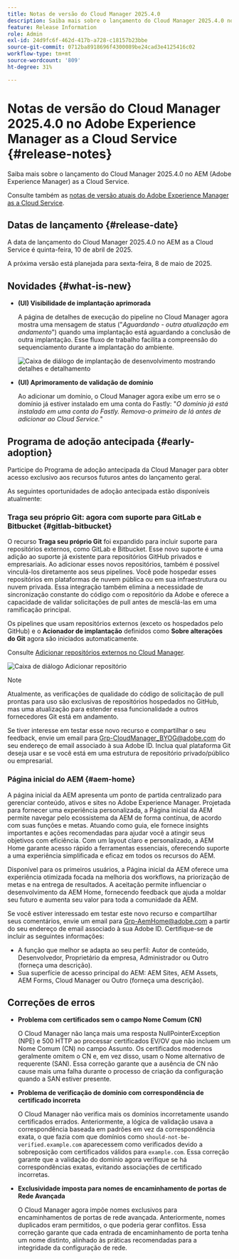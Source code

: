 ```yaml
---
title: Notas de versão do Cloud Manager 2025.4.0
description: Saiba mais sobre o lançamento do Cloud Manager 2025.4.0 no Adobe Experience Manager as a Cloud Service.
feature: Release Information
role: Admin
exl-id: 24d9fc6f-462d-417b-a728-c18157b23bbe
source-git-commit: 0712ba8918696f4300089be24cad3e4125416c02
workflow-type: tm+mt
source-wordcount: '809'
ht-degree: 31%

---
```


# Notas de versão do Cloud Manager 2025.4.0 no Adobe Experience Manager as a Cloud Service {#release-notes}

<!-- https://wiki.corp.adobe.com/display/DMSArchitecture/Cloud+Manager+2025.03.0+Release -->

Saiba mais sobre o lançamento do Cloud Manager 2025.4.0 no AEM (Adobe Experience Manager) as a Cloud Service.


Consulte também as [notas de versão atuais do Adobe Experience Manager as a Cloud Service](/help/release-notes/release-notes-cloud/release-notes-current.md).

## Datas de lançamento {#release-date}

A data de lançamento do Cloud Manager 2025.4.0 no AEM as a Cloud Service é quinta-feira, 10 de abril de 2025.

A próxima versão está planejada para sexta-feira, 8 de maio de 2025.

## Novidades {#what-is-new}

* **(UI) Visibilidade de implantação aprimorada**

  A página de detalhes de execução do pipeline no Cloud Manager agora mostra uma mensagem de status (&quot;*Aguardando - outra atualização em andamento*&quot;) quando uma implantação está aguardando a conclusão de outra implantação. Esse fluxo de trabalho facilita a compreensão do sequenciamento durante a implantação do ambiente.  <!-- CMGR-66890 -->

  ![Caixa de diálogo de implantação de desenvolvimento mostrando detalhes e detalhamento](/help/implementing/cloud-manager/release-notes/assets/dev-deployment.png)

* **(UI) Aprimoramento de validação de domínio**

  Ao adicionar um domínio, o Cloud Manager agora exibe um erro se o domínio já estiver instalado em uma conta do Fastly: &quot;*O domínio já está instalado em uma conta do Fastly. Remova-o primeiro de lá antes de adicionar ao Cloud Service.*&quot;

## Programa de adoção antecipada {#early-adoption}

Participe do Programa de adoção antecipada da Cloud Manager para obter acesso exclusivo aos recursos futuros antes do lançamento geral.

As seguintes oportunidades de adoção antecipada estão disponíveis atualmente:

### Traga seu próprio Git: agora com suporte para GitLab e Bitbucket {#gitlab-bitbucket}

<!-- BOTH CS & AMS -->

O recurso **Traga seu próprio Git** foi expandido para incluir suporte para repositórios externos, como GitLab e Bitbucket. Esse novo suporte é uma adição ao suporte já existente para repositórios GitHub privados e empresariais. Ao adicionar esses novos repositórios, também é possível vinculá-los diretamente aos seus pipelines. Você pode hospedar esses repositórios em plataformas de nuvem pública ou em sua infraestrutura ou nuvem privada. Essa integração também elimina a necessidade de sincronização constante do código com o repositório da Adobe e oferece a capacidade de validar solicitações de pull antes de mesclá-las em uma ramificação principal.

Os pipelines que usam repositórios externos (exceto os hospedados pelo GitHub) e o **Acionador de implantação** definidos como **Sobre alterações do Git** agora são iniciados automaticamente.

Consulte [Adicionar repositórios externos no Cloud Manager](/help/implementing/cloud-manager/managing-code/external-repositories.md).

![Caixa de diálogo Adicionar repositório](/help/implementing/cloud-manager/release-notes/assets/repositories-add-release-notes.png)

>[!NOTE]
>
>Atualmente, as verificações de qualidade do código de solicitação de pull prontas para uso são exclusivas de repositórios hospedados no GitHub, mas uma atualização para estender essa funcionalidade a outros fornecedores Git está em andamento.

Se tiver interesse em testar esse novo recurso e compartilhar o seu feedback, envie um email para [Grp-CloudManager_BYOG@adobe.com](mailto:grp-cloudmanager_byog@adobe.com) do seu endereço de email associado à sua Adobe ID. Inclua qual plataforma Git deseja usar e se você está em uma estrutura de repositório privado/público ou empresarial.

### Página inicial do AEM {#aem-home}

A página inicial da AEM apresenta um ponto de partida centralizado para gerenciar conteúdo, ativos e sites no Adobe Experience Manager. Projetada para fornecer uma experiência personalizada, a Página inicial da AEM permite navegar pelo ecossistema da AEM de forma contínua, de acordo com suas funções e metas. Atuando como guia, ele fornece insights importantes e ações recomendadas para ajudar você a atingir seus objetivos com eficiência. Com um layout claro e personalizado, a AEM Home garante acesso rápido a ferramentas essenciais, oferecendo suporte a uma experiência simplificada e eficaz em todos os recursos do AEM.

Disponível para os primeiros usuários, a Página inicial da AEM oferece uma experiência otimizada focada na melhoria dos workflows, na priorização de metas e na entrega de resultados. A aceitação permite influenciar o desenvolvimento da AEM Home, fornecendo feedback que ajuda a moldar seu futuro e aumenta seu valor para toda a comunidade da AEM.

Se você estiver interessado em testar este novo recurso e compartilhar seus comentários, envie um email para [Grp-AemHome@adobe.com](mailto:Grp-AemHome@adobe.com) a partir do seu endereço de email associado à sua Adobe ID. Certifique-se de incluir as seguintes informações:

* A função que melhor se adapta ao seu perfil: Autor de conteúdo, Desenvolvedor, Proprietário da empresa, Administrador ou Outro (forneça uma descrição).
* Sua superfície de acesso principal do AEM: AEM Sites, AEM Assets, AEM Forms, Cloud Manager ou Outro (forneça uma descrição).

## Correções de erros

* **Problema com certificados sem o campo Nome Comum (CN)**

  O Cloud Manager não lança mais uma resposta NullPointerException (NPE) e 500 HTTP ao processar certificados EV/OV que não incluem um Nome Comum (CN) no campo Assunto. Os certificados modernos geralmente omitem o CN e, em vez disso, usam o Nome alternativo de requerente (SAN). Essa correção garante que a ausência de CN não cause mais uma falha durante o processo de criação da configuração quando a SAN estiver presente. <!-- CMGR-67548 -->

* **Problema de verificação de domínio com correspondência de certificado incorreta**

  O Cloud Manager não verifica mais os domínios incorretamente usando certificados errados. Anteriormente, a lógica de validação usava a correspondência baseada em padrões em vez da correspondência exata, o que fazia com que domínios como `should-not-be-verified.example.com` aparecessem como verificados devido a sobreposição com certificados válidos para `example.com`. Essa correção garante que a validação do domínio agora verifique se há correspondências exatas, evitando associações de certificado incorretas. <!-- CMGR-67225 -->

* **Exclusividade imposta para nomes de encaminhamento de portas de Rede Avançada**

  O Cloud Manager agora impõe nomes exclusivos para encaminhamentos de portas de rede avançada. Anteriormente, nomes duplicados eram permitidos, o que poderia gerar conflitos. Essa correção garante que cada entrada de encaminhamento de porta tenha um nome distinto, alinhado às práticas recomendadas para a integridade da configuração de rede. <!-- CMGR-67082 -->


<!-- ## Known issues {#known-issues} -->

